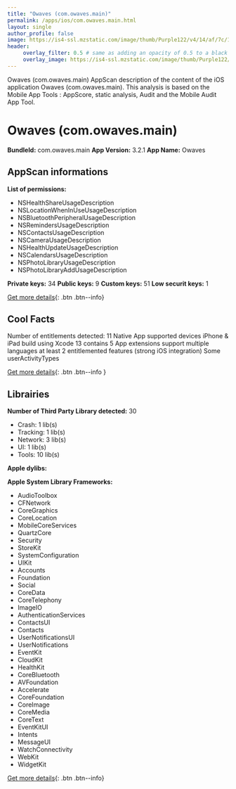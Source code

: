 ```yaml
---
title: "Owaves (com.owaves.main)"
permalink: /apps/ios/com.owaves.main.html
layout: single
author_profile: false
image: https://is4-ssl.mzstatic.com/image/thumb/Purple122/v4/14/af/7c/14af7c8a-6670-efae-b23c-a4d4c3a41d4a/AppIcon-3-0-0-1x_U007emarketing-0-7-0-85-220.png/512x512bb.jpg
header: 
     overlay_filter: 0.5 # same as adding an opacity of 0.5 to a black background
     overlay_image: https://is4-ssl.mzstatic.com/image/thumb/Purple122/v4/14/af/7c/14af7c8a-6670-efae-b23c-a4d4c3a41d4a/AppIcon-3-0-0-1x_U007emarketing-0-7-0-85-220.png/512x512bb.jpg
---
```

Owaves (com.owaves.main) AppScan description of the content of the iOS application Owaves (com.owaves.main). This analysis is based on the Mobile App Tools : AppScore, static analysis, Audit and the Mobile Audit App Tool.

# Owaves (com.owaves.main)

**BundleId:** com.owaves.main
**App Version:** 3.2.1
**App Name:** Owaves


## AppScan informations 

**List of permissions:** 
- NSHealthShareUsageDescription
- NSLocationWhenInUseUsageDescription
- NSBluetoothPeripheralUsageDescription
- NSRemindersUsageDescription
- NSContactsUsageDescription
- NSCameraUsageDescription
- NSHealthUpdateUsageDescription
- NSCalendarsUsageDescription
- NSPhotoLibraryUsageDescription
- NSPhotoLibraryAddUsageDescription
  
  
**Private keys:** 34
**Public keys:** 9
**Custom keys:** 51
**Low securit keys:** 1
  
[Get more details](/pricing.html){: .btn .btn--info}

## Cool Facts

Number of entitlements detected: 11
Native App
supported devices iPhone & iPad
build using Xcode 13
contains 5 App extensions
support multiple languages
at least 2 entitlemented features (strong iOS integration)
Some userActivityTypes
  
[Get more details](/pricing.html){: .btn .btn--info }

## Librairies 
**Number of Third Party Library detected:** 30
- Crash: 1 lib(s)
- Tracking: 1 lib(s)
- Network: 3 lib(s)
- UI: 1 lib(s)
- Tools: 10 lib(s)


**Apple dylibs:**


**Apple System Library Frameworks:**
- AudioToolbox
- CFNetwork
- CoreGraphics
- CoreLocation
- MobileCoreServices
- QuartzCore
- Security
- StoreKit
- SystemConfiguration
- UIKit
- Accounts
- Foundation
- Social
- CoreData
- CoreTelephony
- ImageIO
- AuthenticationServices
- ContactsUI
- Contacts
- UserNotificationsUI
- UserNotifications
- EventKit
- CloudKit
- HealthKit
- CoreBluetooth
- AVFoundation
- Accelerate
- CoreFoundation
- CoreImage
- CoreMedia
- CoreText
- EventKitUI
- Intents
- MessageUI
- WatchConnectivity
- WebKit
- WidgetKit


  
[Get more details](/pricing.html){: .btn .btn--info}

